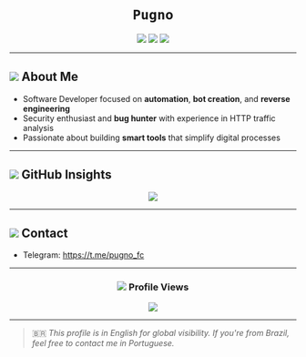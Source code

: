 <h1 align="center"><code>Pugno</code></h1>

<div align="center">
  <img src="https://img.shields.io/badge/Role-Developer-informational?style=flat-square&logo=python&logoColor=white&color=blue" />
  <img src="https://img.shields.io/badge/Security-Bug%20Hunter-critical?style=flat-square&logo=bugcrowd&logoColor=white&color=red" />
  <img src="https://img.shields.io/badge/Focus-Automation%20%7C%20Bots-blueviolet?style=flat-square&color=purple" />
</div>

---

## <img src="https://img.icons8.com/ios-filled/12/26ace7/source-code.png"/> About Me

- Software Developer focused on **automation**, **bot creation**, and **reverse engineering**
- Security enthusiast and **bug hunter** with experience in HTTP traffic analysis
- Passionate about building **smart tools** that simplify digital processes

---

## <img src="https://img.icons8.com/ios-glyphs/16/26ace7/github.png"/> GitHub Insights

<div align="center">
  <img src="https://github-readme-stats.vercel.app/api/top-langs/?username=Pugn0&layout=compact&langs_count=10&theme=tokyonight" />
</div>

---

## <img src="https://img.icons8.com/ios-filled/16/26ace7/send-mass-email.png"/> Contact

- Telegram: <a href="https://t.me/pugno_fc">https://t.me/pugno_fc</a>

---

<h3 align="center"><img src="https://img.icons8.com/ios-filled/14/26ace7/visible.png"/> Profile Views</h3>
<p align="center">
  <img src="https://count.getloli.com/get/@pugn0?theme=rule34" />
</p>

---

> 🇧🇷 *This profile is in English for global visibility. If you're from Brazil, feel free to contact me in Portuguese.*
